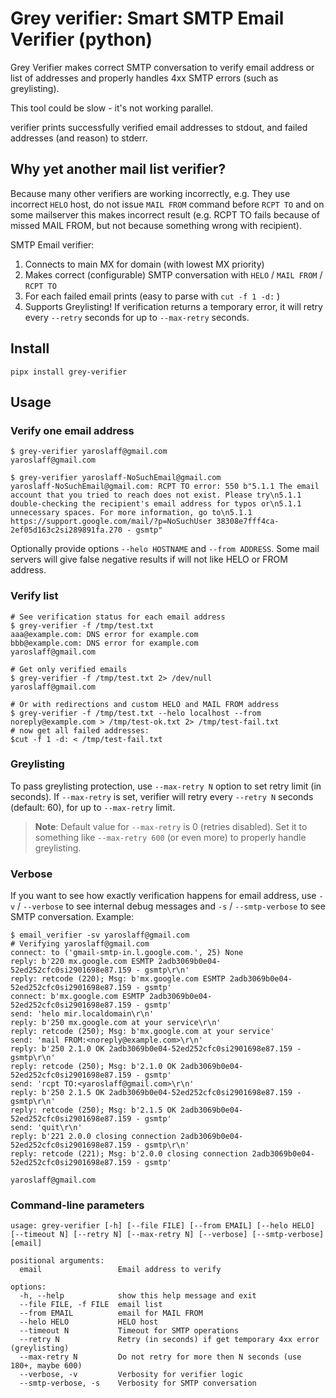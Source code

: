 # Grey verifier: Smart SMTP Email Verifier (python)
Grey Verifier makes correct SMTP conversation to verify email address or list of addresses and properly handles 4xx SMTP errors (such as greylisting).

This tool could be slow - it's not working parallel.

verifier prints successfully verified email addresses to stdout, and failed addresses (and reason) to stderr.

## Why yet another mail list verifier?
Because many other verifiers are working incorrectly, e.g. They use incorrect `HELO` host, do not issue `MAIL FROM` command before `RCPT TO` and on some mailserver this makes incorrect result (e.g. RCPT TO fails because of missed MAIL FROM, but not because something wrong with recipient).

SMTP Email verifier:
1. Connects to main MX for domain (with lowest MX priority)
2. Makes correct (configurable) SMTP conversation with `HELO` / `MAIL FROM` / `RCPT TO`
3. For each failed email prints (easy to parse with `cut -f 1 -d:` )
4. Supports Greylisting! If verification returns a temporary error, it will retry every `--retry` seconds for up to `--max-retry` seconds.

## Install
~~~
pipx install grey-verifier
~~~

## Usage
### Verify one email address
~~~
$ grey-verifier yaroslaff@gmail.com
yaroslaff@gmail.com

$ grey-verifier yaroslaff-NoSuchEmail@gmail.com
yaroslaff-NoSuchEmail@gmail.com: RCPT TO error: 550 b"5.1.1 The email account that you tried to reach does not exist. Please try\n5.1.1 double-checking the recipient's email address for typos or\n5.1.1 unnecessary spaces. For more information, go to\n5.1.1  https://support.google.com/mail/?p=NoSuchUser 38308e7fff4ca-2ef05d163c2si289891fa.270 - gsmtp"
~~~

Optionally provide options `--helo HOSTNAME` and `--from ADDRESS`. Some mail servers will give false negative results if will not like HELO or FROM address.


### Verify list
~~~
# See verification status for each email address
$ grey-verifier -f /tmp/test.txt 
aaa@example.com: DNS error for example.com
bbb@example.com: DNS error for example.com
yaroslaff@gmail.com

# Get only verified emails
$ grey-verifier -f /tmp/test.txt 2> /dev/null 
yaroslaff@gmail.com

# Or with redirections and custom HELO and MAIL FROM address
$ grey-verifier -f /tmp/test.txt --helo localhost --from noreply@example.com > /tmp/test-ok.txt 2> /tmp/test-fail.txt
# now get all failed addresses:
$cut -f 1 -d: < /tmp/test-fail.txt
~~~


### Greylisting
To pass greylisting protection, use `--max-retry N` option to set retry limit (in seconds). If `--max-retry` is set, verifier will retry every `--retry N` seconds (default: 60), for up to `--max-retry` limit.

> **Note**: Default value for `--max-retry` is 0 (retries disabled). Set it to something like `--max-retry 600` (or even more) to properly handle greylisting.

### Verbose
If you want to see how exactly verification happens for email address, use `-v` / `--verbose` to see internal debug messages and `-s` / `--smtp-verbose` to see SMTP conversation. Example:

~~~
$ email_verifier -sv yaroslaff@gmail.com
# Verifying yaroslaff@gmail.com
connect: to ('gmail-smtp-in.l.google.com.', 25) None
reply: b'220 mx.google.com ESMTP 2adb3069b0e04-52ed252cfc0si2901698e87.159 - gsmtp\r\n'
reply: retcode (220); Msg: b'mx.google.com ESMTP 2adb3069b0e04-52ed252cfc0si2901698e87.159 - gsmtp'
connect: b'mx.google.com ESMTP 2adb3069b0e04-52ed252cfc0si2901698e87.159 - gsmtp'
send: 'helo mir.localdomain\r\n'
reply: b'250 mx.google.com at your service\r\n'
reply: retcode (250); Msg: b'mx.google.com at your service'
send: 'mail FROM:<noreply@example.com>\r\n'
reply: b'250 2.1.0 OK 2adb3069b0e04-52ed252cfc0si2901698e87.159 - gsmtp\r\n'
reply: retcode (250); Msg: b'2.1.0 OK 2adb3069b0e04-52ed252cfc0si2901698e87.159 - gsmtp'
send: 'rcpt TO:<yaroslaff@gmail.com>\r\n'
reply: b'250 2.1.5 OK 2adb3069b0e04-52ed252cfc0si2901698e87.159 - gsmtp\r\n'
reply: retcode (250); Msg: b'2.1.5 OK 2adb3069b0e04-52ed252cfc0si2901698e87.159 - gsmtp'
send: 'quit\r\n'
reply: b'221 2.0.0 closing connection 2adb3069b0e04-52ed252cfc0si2901698e87.159 - gsmtp\r\n'
reply: retcode (221); Msg: b'2.0.0 closing connection 2adb3069b0e04-52ed252cfc0si2901698e87.159 - gsmtp'

yaroslaff@gmail.com
~~~

### Command-line parameters
~~~
usage: grey-verifier [-h] [--file FILE] [--from EMAIL] [--helo HELO] [--timeout N] [--retry N] [--max-retry N] [--verbose] [--smtp-verbose] [email]

positional arguments:
  email                 Email address to verify

options:
  -h, --help            show this help message and exit
  --file FILE, -f FILE  email list
  --from EMAIL          email for MAIL FROM
  --helo HELO           HELO host
  --timeout N           Timeout for SMTP operations
  --retry N             Retry (in seconds) if get temporary 4xx error (greylisting)
  --max-retry N         Do not retry for more then N seconds (use 180+, maybe 600)
  --verbose, -v         Verbosity for verifier logic
  --smtp-verbose, -s    Verbosity for SMTP conversation
~~~
